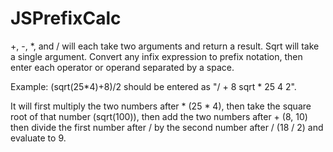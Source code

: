 # JSPrefixCalc

+, -, *, and / will each take two arguments and return a result. Sqrt will take a single argument. Convert any infix expression to prefix notation, then enter each
operator or operand separated by a space.

Example: (sqrt(25*4)+8)/2 should be entered as "/ + 8 sqrt * 25 4 2". 

It will first multiply the two numbers after * (25 * 4), 
then take the square root of that number (sqrt(100)),
then add the two numbers after + (8, 10)
then divide the first number after / by the second number after / (18 / 2)
and evaluate to 9.
